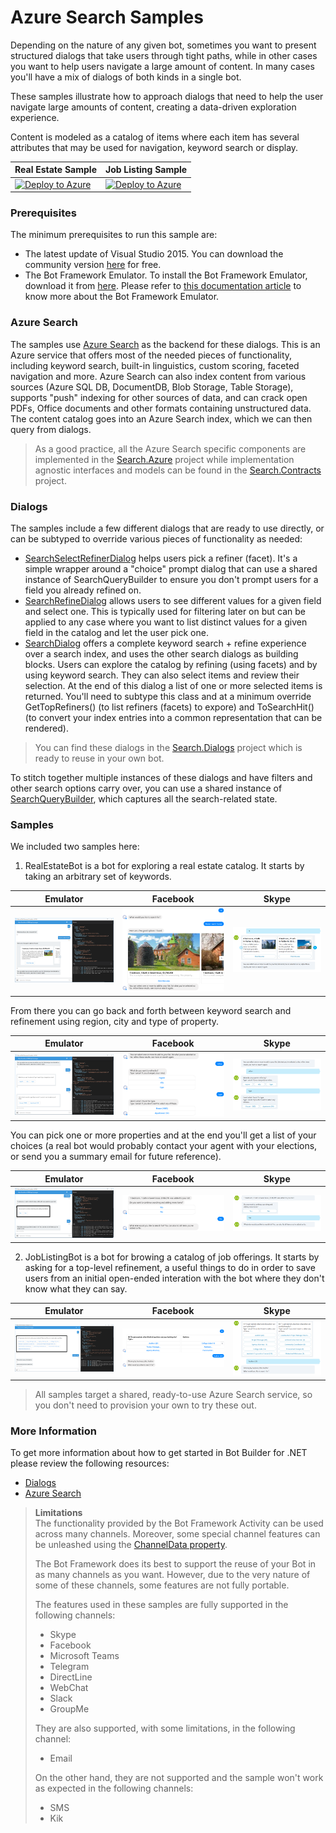 # Azure Search Samples

Depending on the nature of any given bot, sometimes you want to present structured dialogs that take users through tight paths, while in other cases you want to 
help users navigate a large amount of content. In many cases you'll have a mix of dialogs of both kinds in a single bot.  

These samples illustrate how to approach dialogs that need to help the user navigate large amounts of content, creating a data-driven exploration experience.

Content is modeled as a catalog of items where each item has several attributes that may be used for navigation, keyword search or display.

| Real Estate Sample | Job Listing Sample|
|--------------------|-------------------|
|[![Deploy to Azure][Deploy Button]][Deploy CSharp/Search/RealEstateBot]|[![Deploy to Azure][Deploy Button]][Deploy CSharp/Search/JobListingBot]|


[Deploy Button]: https://azuredeploy.net/deploybutton.png
[Deploy CSharp/Search/RealEstateBot]: https://azuredeploy.net?repository=https://github.com/microsoft/BotBuilder-Samples/tree/master/CSharp/demo-Search/RealEstateBot
[Deploy CSharp/Search/JobListingBot]: https://azuredeploy.net?repository=https://github.com/microsoft/BotBuilder-Samples/tree/master/CSharp/demo-Search/JobListingBot

### Prerequisites

The minimum prerequisites to run this sample are:
* The latest update of Visual Studio 2015. You can download the community version [here](http://www.visualstudio.com) for free.
* The Bot Framework Emulator. To install the Bot Framework Emulator, download it from [here](https://emulator.botframework.com/). Please refer to [this documentation article](https://github.com/microsoft/botframework-emulator/wiki/Getting-Started) to know more about the Bot Framework Emulator.

### Azure Search

The samples use [Azure Search](https://azure.microsoft.com/en-us/services/search/) as the backend for these dialogs. This is an Azure service that offers most of the needed pieces of functionality, including keyword search, built-in linguistics, custom scoring, faceted navigation and more. Azure Search can also index content from various sources (Azure SQL DB, DocumentDB, Blob Storage, Table Storage), supports "push" indexing for other sources of data, and can crack open PDFs, Office documents and other formats containing unstructured data. The content catalog goes into an Azure Search index, which we can then query from dialogs.

> As a good practice, all the Azure Search specific components are implemented in the [Search.Azure](Search.Azure/) project while implementation agnostic interfaces and models can be found in the [Search.Contracts](Search.Contracts/)  project.

### Dialogs

The samples include a few different dialogs that are ready to use directly, or can be subtyped to override various pieces of functionality as needed:
* [SearchSelectRefinerDialog](Search.Dialogs/SearchSelectRefinerDialog.cs) helps users pick a refiner (facet). It's a simple wrapper around a "choice" prompt dialog that can use a shared instance of SearchQueryBuilder to ensure you don't prompt users for a field you already refined on.
* [SearchRefineDialog](Search.Dialogs/SearchRefineDialog.cs) allows users to see different values for a given field and select one. This is typically used for filtering later on but can be applied to any case where you want to list distinct values for a given field in the catalog and let the user pick one.
* [SearchDialog](Search.Dialogs/SearchDialog.cs) offers a complete keyword search + refine experience over a search index, and uses the other search dialogs as building blocks. Users can explore the catalog by refining (using facets) and by using keyword search. They can also select items and review their selection. At the end of this dialog a list of one or more selected items is returned. You'll need to subtype this class and at a minimum override GetTopRefiners() (to list refiners (facets) to expore) and ToSearchHit() (to convert your index entries into a common representation that can be rendered).

> You can find these dialogs in the [Search.Dialogs](Search.Dialogs/) project which is ready to reuse in your own bot.

To stitch together multiple instances of these dialogs and have filters and other search options carry over, you can use a shared instance of [SearchQueryBuilder](Search.Contracts/Models/SearchQueryBuilder.cs), which captures all the search-related state.

### Samples

We included two samples here:

1. RealEstateBot is a bot for exploring a real estate catalog. 
  It starts by taking an arbitrary set of keywords.
  
  | Emulator | Facebook | Skype |
  |----------|-------|----------|
  |![Search](images/realstate-keywords-emulator.png)|![Search](images/realstate-keywords-facebook.png)|![Search](images/realstate-keywords-skype.png)|
  
  From there you can go back and forth between keyword search and refinement using region, city and type of property.
  
  | Emulator | Facebook | Skype |
  |----------|-------|----------|
  |![Search](images/realstate-refine-emulator.png)|![Search](images/realstate-refine-facebook.png)|![Search](images/realstate-refine-skype.png)|

  You can pick one or more properties and at the end you'll get a list of your choices (a real bot would probably contact your agent with your elections, or send you a summary email for future reference).
  
  | Emulator | Facebook | Skype |
  |----------|-------|----------|
  |![Search](images/realstate-pick-emulator.png)|![Search](images/realstate-pick-facebook.png)|![Search](images/realstate-pick-skype.png)|

2. JobListingBot is a bot for browing a catalog of job offerings.
  It starts by asking for a top-level refinement, a useful things to do in order to save users from an initial open-ended interation with the bot where they don't know what they can say.
  
  | Emulator | Facebook | Skype |
  |----------|-------|----------|
  |![Search](images/joblisting-refine-emulator.png)|![Search](images/joblisting-refine-facebook.png)|![Search](images/joblisting-refine-skype.png)|

> All samples target a shared, ready-to-use Azure Search service, so you don't need to provision your own to try these out. 

### More Information

To get more information about how to get started in Bot Builder for .NET please review the following resources:

* [Dialogs](https://docs.microsoft.com/en-us/bot-framework/dotnet/bot-builder-dotnet-dialogs)
* [Azure Search](https://azure.microsoft.com/en-us/services/search/)

> **Limitations**  
> The functionality provided by the Bot Framework Activity can be used across many channels. Moreover, some special channel features can be unleashed using the [ChannelData property](https://docs.microsoft.com/en-us/bot-framework/dotnet/bot-builder-dotnet-channeldata).
> 
> The Bot Framework does its best to support the reuse of your Bot in as many channels as you want. However, due to the very nature of some of these channels, some features are not fully portable.
> 
> The features used in these samples are fully supported in the following channels:
> - Skype
> - Facebook
> - Microsoft Teams
> - Telegram
> - DirectLine
> - WebChat
> - Slack
> - GroupMe
> 
> They are also supported, with some limitations, in the following channel:
> - Email
> 
> On the other hand, they are not supported and the sample won't work as expected in the following channels:
> - SMS
> - Kik
